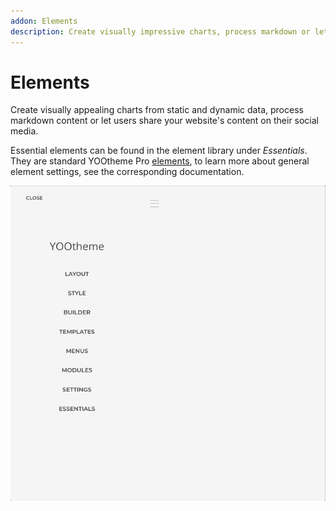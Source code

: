 ```yaml
---
addon: Elements
description: Create visually impressive charts, process markdown or let users share on social media
---
```


# Elements

Create visually appealing charts from static and dynamic data, process markdown content or let users share your website's content on their social media.

Essential elements can be found in the element library under _Essentials_. They are standard YOOtheme Pro [elements](https://yootheme.com/support/yootheme-pro/joomla/elements), to learn more about general element settings, see the corresponding documentation.

![Add Element](./assets/add-element.gif)
